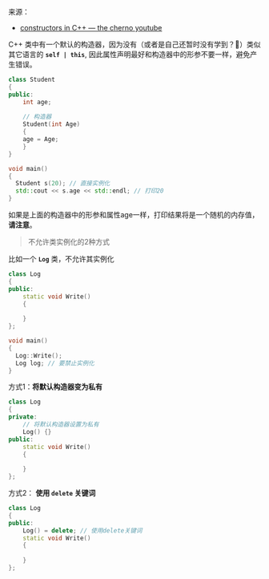 来源：

- [constructors in C++  — the cherno youtube](https://www.youtube.com/watch?v=FXhALMsHwEY&list=PLlrATfBNZ98dudnM48yfGUldqGD0S4FFb&index=25)

C++ 类中有一个默认的构造器，因为没有（或者是自己还暂时没有学到？🤣）类似其它语言的 **`self | this`**, 因此属性声明最好和构造器中的形参不要一样，避免产生错误。

```c++
class Student
{
public:
	int age;
	
	// 构造器
	Student(int Age)
	{
    age = Age;
	}
}

void main()
{
  Student s(20); // 直接实例化
  std::cout << s.age << std::endl; // 打印20
}
```

如果是上面的构造器中的形参和属性age一样，打印结果将是一个随机的内存值，**请注意**。



> 不允许类实例化的2种方式

比如一个 **`Log`** 类，不允许其实例化

```c++
class Log
{
public:
	static void Write()
	{
    
	}
};

void main()
{
  Log::Write();
  Log log; // 要禁止实例化
}
```

方式1：**将默认构造器变为私有**

```c++
class Log
{
private:
	// 将默认构造器设置为私有
	Log() {}
public:
	static void Write()
	{
    
	}
};
```

方式2： **使用 `delete` 关键词**

```c++
class Log
{
public:
	Log() = delete; // 使用delete关键词
	static void Write()
	{
    
	}
};
```



